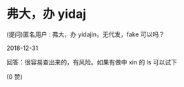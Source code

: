 # 弗大，办 yidaj

(提问)匿名用户 : 弗大，办 yidajin，无代发，fake 可以吗？

2018-12-31

回答：很容易查出来的，有风险。如果有做中 xin 的 ls 可以试下

(0 赞)